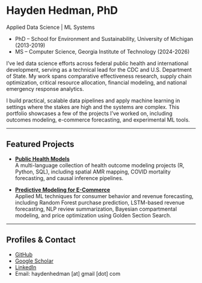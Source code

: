 # Hayden Hedman, PhD

Applied Data Science | ML Systems

- PhD – School for Environment and Sustainability, University of Michigan (2013-2019)
- MS – Computer Science, Georgia Institute of Technology (2024-2026)

I’ve led data science efforts across federal public health and international development, serving as a technical lead for the CDC and U.S. Department of State. My work spans comparative effectiveness research, supply chain optimization, critical resource allocation, financial modeling, and national emergency response analytics.

I build practical, scalable data pipelines and apply machine learning in settings where the stakes are high and the systems are complex. This portfolio showcases a few of the projects I’ve worked on, including outcomes modeling, e-commerce forecasting, and experimental ML tools.


---

## Featured Projects

- **[Public Health Models](https://github.com/h-hedman/public-health-models)**  
  A multi-language collection of health outcome modeling projects (R, Python, SQL), including spatial AMR mapping, COVID mortality forecasting, and causal inference pipelines.

- **[Predictive Modeling for E-Commerce](https://github.com/h-hedman/ecommerce-ml)**  
  Applied ML techniques for consumer behavior and revenue forecasting, including Random Forest purchase prediction, LSTM-based revenue forecasting, NLP review summarization, Bayesian compartmental modeling, and price optimization using Golden Section Search.

---

## Profiles & Contact

- [GitHub](https://github.com/h-hedman)  
- [Google Scholar](https://scholar.google.com/citations?user=UW_UW9QAAAAJ&hl=en)  
- [LinkedIn](https://www.linkedin.com/in/hayden-hedman/)  
- Email: haydenhedman [at] gmail [dot] com
